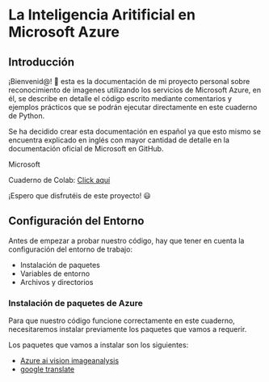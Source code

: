 # La Inteligencia Aritificial en Microsoft Azure

## Introducción

¡Bienvenid@! 👋 esta es la documentación de mi proyecto personal sobre reconocimiento de imagenes utilizando los servicios de Microsoft Azure, en él, se describe en detalle el código escrito mediante comentarios y ejemplos prácticos que se podrán ejecutar directamente en este cuaderno de Python.

Se ha decidido crear esta documentación en español ya que esto mismo se encuentra explicado en inglés con mayor cantidad de detalle en la documentación oficial de Microsoft en GitHub.

Microsoft

Cuaderno de Colab: [Click aquí](https://colab.research.google.com/drive/1tQ1ebKbxK0BhLUiDoIbv2nvHlXqNqxil#scrollTo=Pgdz-5wIMh-M)

¡Espero que disfrutéis de este proyecto! 😃

## Configuración del Entorno

Antes de empezar a probar nuestro código, hay que tener en cuenta la configuración del entorno de trabajo:

+ Instalación de paquetes
+ Variables de entorno
+ Archivos y directorios

### Instalación de paquetes de Azure

Para que nuestro código funcione correctamente en este cuaderno, necesitaremos instalar previamente los paquetes que vamos a requerir.

Los paquetes que vamos a instalar son los siguientes:

+ [Azure ai vision imageanalysis](https://)
+ [google translate](https://)

